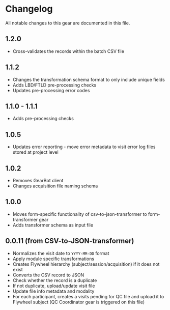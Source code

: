 # Changelog

All notable changes to this gear are documented in this file.

## 1.2.0
* Cross-validates the records within the batch CSV file

## 1.1.2
* Changes the transformation schema format to only include unique fields
* Adds LBD/FTLD pre-processing checks
* Updates pre-processing error codes

## 1.1.0 - 1.1.1
* Adds pre-processing checks
  
## 1.0.5
* Updates error reporting - move error metadata to visit error log files stored at project level
  
## 1.0.2
- Removes GearBot client
- Changes acquisition file naming schema

## 1.0.0

- Moves form-specific functionality of csv-to-json-transformer to form-transformer gear
- Adds transformer schema as input file

## 0.0.11 (from CSV-to-JSON-transformer)
- Normalizes the visit date to `YYYY-MM-DD` format
- Apply module specific transformations
- Creates Flywheel hierarchy (subject/session/acquisition) if it does not exist
- Converts the CSV record to JSON
- Check whether the record is a duplicate
- If not duplicate, upload/update visit file
- Update file info metadata and modality
- For each participant, creates a visits pending for QC file and upload it to Flywheel subject (QC Coordinator gear is triggered on this file)